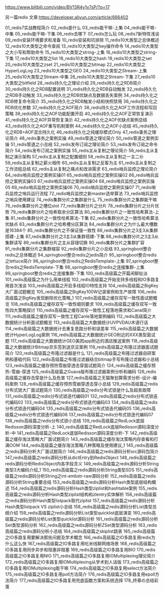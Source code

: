 https://www.bilibili.com/video/BV13R4y1v7sP/?p=17

另一篇redis 文章:https://developer.aliyun.com/article/666402

01_redis7实战教程简介
02_redis是什么
03_redis能干嘛-上集
04_redis能干嘛-中集
05_redis能干嘛-下集
06_redis去哪下
07_redis怎么玩
08_redis7新特性浅谈
09_redis安装环境要求和准备
10_redis安装和坑排除
11_redis10大类型之总体概述
12_redis10大类型之命令查阅
13_redis10大类型之key操作命令
14_redis10大类型之大小写和帮助命令
15_redis10大类型之string-上集
16_redis10大类型之string-下集
17_redis10大类型之list
18_redis10大类型之hash
19_redis10大类型之set
20_redis10大类型之zset
21_redis10大类型之bitmap
22_redis10大类型之HyperLogLog
23_redis10大类型之GEO
24_redis10大类型之Stream-上集
25_redis10大类型之Stream-中集
26_redis10大类型之Stream-下集
27_redis10大类型之bitfield
28_redis持久化之理论介绍
29_redis持久化之RDB简介
30_redis持久化之RDB配置说明
31_redis持久化之RDB自动触发
32_redis持久化之RDB手动触发
33_redis持久化之RDB优缺点及数据丢失案例
34_redis持久化之RDB修复命令简介
35_redis持久化之RDB触发小结和快照禁用
36_redis持久化之RDB优化参数
37_redis持久化之AOF简介
38_redis持久化之AOF工作流程和写回策略
39_redis持久化之AOF功能配置开启
40_redis持久化之AOF正常恢复演示
41_redis持久化之AOF异常恢复演示
42_redis持久化之AOF优缺点案例总结
43_redis持久化之AOF重写机制案例
44_redis持久化之AOF小总结
45_redis持久化之RDB+AOF混合持久化
46_redis持久化之纯缓存模式Only
47_redis事务之理论简介
48_redis事务之案例实操
49_redis管道之理论简介
50_redis管道之案例实操
51_redis管道之小总结
52_redis发布订阅之理论简介
53_redis发布订阅之命令简介
54_redis发布订阅之案例实操
55_redis主从复制之理论简介
56_redis主从复制之演示架构
57_redis主从复制之配置细则
58_redis主从复制之一主二仆
59_redis主从复制之薪火相传
60_redis主从复制之反客为主
61_redis主从复制之工作流程总结
62_redis主从复制之痛点和改进需求
63_redis哨兵监控之理论简介
64_redis哨兵监控之案例实操01
65_redis哨兵监控之案例实操02
66_redis哨兵监控之案例实操03
67_redis哨兵监控之案例实操04
68_redis哨兵监控之案例实操05
69_redis哨兵监控之案例实操06
70_redis哨兵监控之案例实操07
71_redis哨兵监控之哨兵运行流程
72_redis哨兵监控之新master选举算法
73_redis哨兵监控之哨兵使用建议
74_redis集群分片之集群是什么
75_redis集群分片之集群能干嘛
76_redis集群分片之槽位slot
77_redis集群分片之分片
78_redis集群分片之分片优势
79_redis集群分片之哈希取余分区算法
80_redis集群分片之一致性哈希算法-上集
81_redis集群分片之一致性哈希算法-下集
82_redis集群分片之一致性哈希算法优缺点
83_redis集群分片之哈希槽分区算法
84_redis集群分片之为什么最大槽数是16384个
85_redis集群分片之不保证强一致性
86_redis集群分片之3主3从集群搭建-上集
87_redis集群分片之3主3从集群搭建-下集
88_redis集群分片之3主3从集群读写
89_redis集群分片之主从容错切换
90_redis集群分片之集群扩容
91_redis集群分片之集群缩容
92_redis集群分片之小总结
93_springboot整合redis之总体概述
94_springboot整合redis之jedis简介
95_springboot整合redis之lettuce简介
96_springboot整合redis之RedisTemplate-上集
97_springboot整合redis之RedisTemplate-下集
98_springboot整合redis之连接集群-上集
99_springboot整合redis之连接集群-下集
100_redis高级篇之开篇闲聊扯淡
101_redis高级篇之为什么用单线程
102_redis高级篇之开始支持多线程和IO多路复用首次浅谈
103_redis高级篇之开启多线程IO特性支持
104_redis高级篇之BigKey大厂面试题概览
105_redis高级篇之BigKey100W记录案例和生产故障
106_redis高级篇之BigKey发现删除优化策略_1
107_redis高级篇之缓存双写一致性面试题概览
108_redis高级篇之缓存双写一致性细则要求
109_redis高级篇之缓存双写一致性四大策略探讨
110_redis高级篇之缓存双写一致性工程落地需求和Canal简介
111_redis高级篇之缓存双写一致性工程Canle落地案例编码
112_redis高级篇之大数据统计分析面试题概览
113_redis高级篇之大数据统计UVPVDAU术语行话
114_redis高级篇之大数据统计去重复思路分析和误差率
115_redis高级篇之大数据统计HyperLogLog案例
116_redis高级篇之大数据统计GEO附近的XXX类型面试题
117_redis高级篇之大数据统计GEO美团app附近的酒店推送案例
118_redis高级篇之大数据统计Bitmap京东签到送京豆案例
119_redis高级篇之布隆过滤器面试题简介
120_redis高级篇之布隆过滤器是什么
121_redis高级篇之布隆过滤器自研案例和基础代码
122_redis高级篇之布隆过滤器结合bitmap手写布隆过滤器和小总结
123_redis高级篇之缓存预热雪崩穿透击穿面试题简介
124_redis高级篇之缓存预热-雪崩-穿透
125_redis高级篇之Guava版布隆过滤器案例分析和编码
126_redis高级篇之缓存击穿是什么及危害
127_redis高级篇之天猫聚划算需求分析-设计-编码案例
128_redis高级篇之缓存预热雪崩穿透击穿小总结
129_redis高级篇之redis分布式锁大厂面试题简介
130_redis高级篇之redis分布式锁是什么及超卖故障
131_redis高级篇之redis分布式锁迭代编码01
132_redis高级篇之redis分布式锁迭代编码02
133_redis高级篇之redis分布式锁迭代编码03
134_redis高级篇之redis分布式锁迭代编码04
135_redis高级篇之redis分布式锁迭代编码05
136_redis高级篇之redis分布式锁迭代编码06
137_redis高级篇之redis分布式锁迭代编码07
138_redis高级篇之redis分布式锁小总结
139_redis高级篇之RedLock底层Redisson源码深度分析-上
140_redis高级篇之RedLock底层Redisson源码深度分析-中
141_redis高级篇之RedLock底层Redisson源码深度分析-下
142_redis高级篇之缓存淘汰策略大厂面试题简介
143_redis高级篇之缓存淘汰策略内存查看和打满OOM
144_redis高级篇之缓存淘汰策略八种策略及使用建议_1
145_redis高级篇之redis源码分析大厂面试题简介
146_redis高级篇之redis源码分析src源码包简介
147_redis高级篇之redis源码分析从dictEntry到RedisObject
148_redis高级篇之redis源码分析RedisObject内各字段含义
149_redis高级篇之redis源码分析String类型3大编码介绍_1
150_redis高级篇之redis源码分析String类型SDS
151_redis高级篇之redis源码分析String之int-embstr-raw源码分析
152_redis高级篇之redis源码分析String重要总结
153_redis高级篇之redis源码分析Hash类型底层结构概述
154_redis高级篇之redis源码分析Hash类型ziplist和hashtable案例
155_redis高级篇之redis源码分析Hash类型ziplist结构和zlentry实体解析
156_redis高级篇之redis源码分析Hash类型listpack取代ziplist
157_redis高级篇之redis源码分析Hash类型listpack VS ziplist小总结
158_redis高级篇之redis源码分析List类型总纲介绍
159_redis高级篇之redis源码分析List类型quicklist底层演变
160_redis高级篇之redis源码分析List类型quicklist源码分析
161_redis高级篇之redis源码分析Set类型源码分析
162_redis高级篇之redis源码分析ZSet类型源码分析
163_redis高级篇之redis源码分析小总结
164_redis高级篇之skiplist跳表
165_redis高级篇之IO多路复用要解决那些问题及学术概念
166_redis高级篇之IO多路复用redis为什么这么快
167_redis高级篇之IO多路复用吃米线聊网络场景
168_redis高级篇之IO多路复用同步异步和阻塞非阻塞
169_redis高级篇之IO多路复用BIO
170_redis高级篇之IO多路复用NIO
171_redis高级篇之IO多路复用IOMultiplexing理论简介
172_redis高级篇之IO多路复用IOMultiplexing从学术到人话版
173_redis高级篇之IO多路复用IOMultiplexing能干嘛
174_redis高级篇之IO多路复用select方法简介
175_redis高级篇之IO多路复用poll方法简介
176_redis高级篇之IO多路复用epoll方法简介
177_redis高级篇之IO多路复用兜底函数方案和系统选择
178_终章の总结彩蛋
